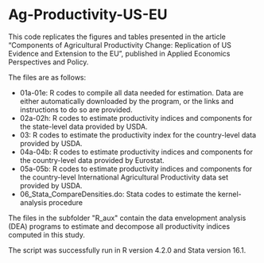 # Ag-Productivity-US-EU

This code replicates the figures and tables presented in the article “Components of Agricultural Productivity Change: Replication of US Evidence and Extension to the EU”, published in Applied Economics Perspectives and Policy. 

The files are as follows:

-	01a-01e: R codes to compile all data needed for estimation. Data are either automatically downloaded by the program, or the links and instructions to do so are provided.
-	02a-02h: R codes to estimate productivity indices and components for the state-level data provided by USDA.
-	03: R codes to estimate the productivity index for the country-level data provided by USDA.
-	04a-04b: R codes to estimate productivity indices and components for the country-level data provided by Eurostat. 
-	05a-05b: R codes to estimate productivity indices and components for the country-level International Agricultural Productivity data set provided by USDA.
-	06_Stata_CompareDensities.do: Stata codes to estimate the kernel-analysis procedure

The files in the subfolder "R_aux" contain the data envelopment analysis (DEA) programs to estimate and decompose all productivity indices computed in this study. 

The script was successfully run in R version 4.2.0 and Stata version 16.1.
